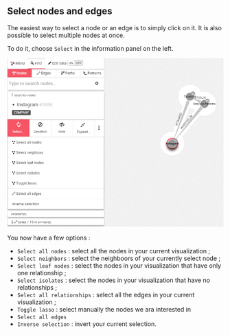 ## Select nodes and edges

The easiest way to select a node or an edge is to simply click on it. It is also possible to select multiple nodes at once.

To do it, choose ```Select``` in the information panel on the left.

![](Select.png)

You now have a few options :

* ```Select all nodes``` : select all the nodes in your current visualization ;
* ```Select neighbors``` : select the neighboors of your currently select node ;
* ```Select leaf nodes``` : select the nodes in your visualization that have only one relationship ;
* ```Select isolates``` : select the nodes in your visualization that have no relationships ;
* ```Select all relationships``` : select all the edges in your current visualization ;
* ```Toggle lasso``` : select manually the nodes we ara interested in
* ```Select all edges```
* ```Inverse selection``` : invert your current selection.
